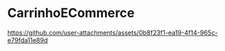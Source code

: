 # CarrinhoECommerce

https://github.com/user-attachments/assets/0b8f23f1-ea19-4f14-965c-e79fda11e89d

